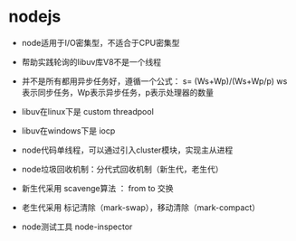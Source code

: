 # nodejs
* node适用于I/O密集型，不适合于CPU密集型
* 帮助实践轮询的libuv库V8不是一个线程

* 并不是所有都用异步任务好，遵循一个公式： s=  (Ws+Wp)/(Ws+Wp/p)     ws表示同步任务，Wp表示异步任务，p表示处理器的数量

* libuv在linux下是   custom  threadpool
* libuv在windows下是  iocp

* node代码单线程，可以通过引入cluster模块，实现主从进程

* node垃圾回收机制：分代式回收机制（新生代，老生代）

* 新生代采用 scavenge算法 ： from to 交换
* 老生代采用 标记清除（mark-swap），移动清除（mark-compact）

* node测试工具 node-inspector
    
